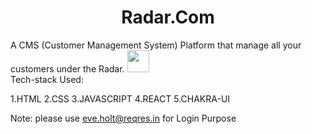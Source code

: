 <h1 align="center">
    Radar.Com
    </h1>
A CMS (Customer Management System) Platform that manage all your customers under the Radar.
    <img src="https://i.ibb.co/mBb56Pm/Radar-5.png" width="35" />
    <br/>
  Tech-stack Used:

1.HTML
2.CSS
3.JAVASCRIPT
4.REACT
5.CHAKRA-UI

Note:
please use eve.holt@reqres.in for Login Purpose
  
  
  










